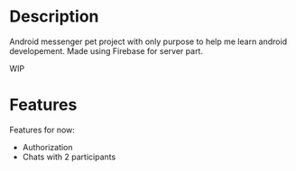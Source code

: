 # Description
Android messenger pet project with only purpose to help me learn android developement.
Made using Firebase for server part.

WIP

# Features
Features for now:
  * Authorization
  * Chats with 2 participants
